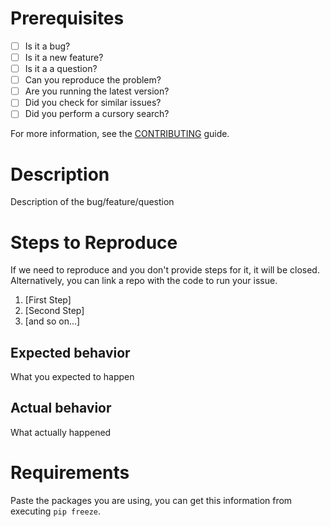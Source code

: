 # Prerequisites

* [ ] Is it a bug?
* [ ] Is it a new feature?
* [ ] Is it a a question?
* [ ] Can you reproduce the problem?
* [ ] Are you running the latest version?
* [ ] Did you check for similar issues?
* [ ] Did you perform a cursory search?

For more information, see the [CONTRIBUTING](https://github.com/itzomen/django-graph-auth/blob/master/CONTRIBUTING.md) guide.

# Description

Description of the bug/feature/question

# Steps to Reproduce

If we need to reproduce and you don't provide steps for it, it will be closed. Alternatively, you can link a repo with the code to run your issue.

1. [First Step]
2. [Second Step]
3. [and so on...]

## Expected behavior

What you expected to happen

## Actual behavior

What actually happened

# Requirements

Paste the packages you are using, you can get this information from executing `pip freeze`.
